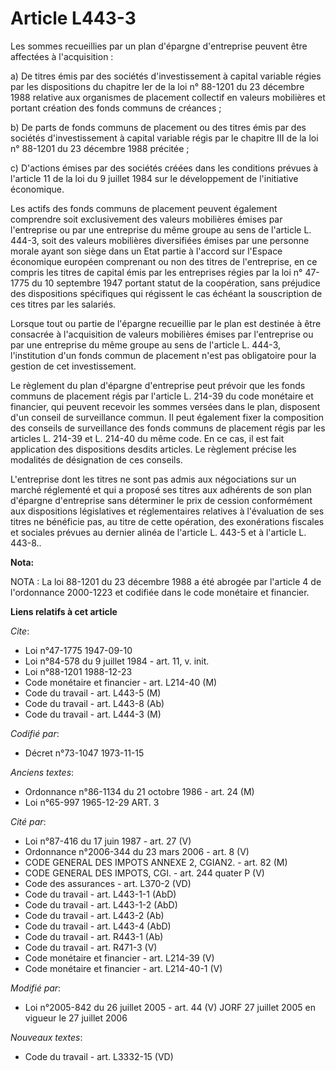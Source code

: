 # Article L443-3

Les sommes recueillies par un plan d'épargne d'entreprise peuvent être affectées à l'acquisition :

a) De titres émis par des sociétés d'investissement à capital variable régies par les dispositions du chapitre Ier de la loi
n° 88-1201 du 23 décembre 1988 relative aux organismes de placement collectif en valeurs mobilières et portant création des
fonds communs de créances ;

b) De parts de fonds communs de placement ou des titres émis par des sociétés d'investissement à capital variable régis par
le chapitre III de la loi n° 88-1201 du 23 décembre 1988 précitée ;

c) D'actions émises par des sociétés créées dans les conditions prévues à l'article 11 de la loi du 9 juillet 1984 sur le
développement de l'initiative économique.

Les actifs des fonds communs de placement peuvent également comprendre soit exclusivement des valeurs mobilières émises par
l'entreprise ou par une entreprise du même groupe au sens de l'article L. 444-3, soit des valeurs mobilières diversifiées
émises par une personne morale ayant son siège dans un Etat partie à l'accord sur l'Espace économique européen comprenant ou
non des titres de l'entreprise, en ce compris les titres de capital émis par les entreprises régies par la loi n° 47-1775 du
10 septembre 1947 portant statut de la coopération, sans préjudice des dispositions spécifiques qui régissent le cas échéant
la souscription de ces titres par les salariés.

Lorsque tout ou partie de l'épargne recueillie par le plan est destinée à être consacrée à l'acquisition de valeurs
mobilières émises par l'entreprise ou par une entreprise du même groupe au sens de l'article L. 444-3, l'institution d'un
fonds commun de placement n'est pas obligatoire pour la gestion de cet investissement.

Le règlement du plan d'épargne d'entreprise peut prévoir que les fonds communs de placement régis par l'article L. 214-39 du
code monétaire et financier, qui peuvent recevoir les sommes versées dans le plan, disposent d'un conseil de surveillance
commun. Il peut également fixer la composition des conseils de surveillance des fonds communs de placement régis par les
articles L. 214-39 et L. 214-40 du même code. En ce cas, il est fait application des dispositions desdits articles. Le
règlement précise les modalités de désignation de ces conseils.

L'entreprise dont les titres ne sont pas admis aux négociations sur un marché réglementé et qui a proposé ses titres aux
adhérents de son plan d'épargne d'entreprise sans déterminer le prix de cession conformément aux dispositions législatives et
réglementaires relatives à l'évaluation de ses titres ne bénéficie pas, au titre de cette opération, des exonérations
fiscales et sociales prévues au dernier alinéa de l'article L. 443-5 et à l'article L. 443-8..

**Nota:**

NOTA : La loi 88-1201 du 23 décembre 1988 a été abrogée par l'article 4 de l'ordonnance 2000-1223 et codifiée dans le code
monétaire et financier.

**Liens relatifs à cet article**

_Cite_:

  - Loi n°47-1775 1947-09-10
  - Loi n°84-578 du 9 juillet 1984 - art. 11, v. init.
  - Loi n°88-1201 1988-12-23
  - Code monétaire et financier - art. L214-40 (M)
  - Code du travail - art. L443-5 (M)
  - Code du travail - art. L443-8 (Ab)
  - Code du travail - art. L444-3 (M)

_Codifié par_:

  - Décret n°73-1047 1973-11-15

_Anciens textes_:

  - Ordonnance n°86-1134 du 21 octobre 1986 - art. 24 (M)
  - Loi n°65-997 1965-12-29 ART. 3

_Cité par_:

  - Loi n°87-416 du 17 juin 1987 - art. 27 (V)
  - Ordonnance n°2006-344 du 23 mars 2006 - art. 8 (V)
  - CODE GENERAL DES IMPOTS ANNEXE 2, CGIAN2. - art. 82 (M)
  - CODE GENERAL DES IMPOTS, CGI. - art. 244 quater P (V)
  - Code des assurances - art. L370-2 (VD)
  - Code du travail - art. L443-1-1 (AbD)
  - Code du travail - art. L443-1-2 (AbD)
  - Code du travail - art. L443-2 (Ab)
  - Code du travail - art. L443-4 (AbD)
  - Code du travail - art. R443-1 (Ab)
  - Code du travail - art. R471-3 (V)
  - Code monétaire et financier - art. L214-39 (V)
  - Code monétaire et financier - art. L214-40-1 (V)

_Modifié par_:

  - Loi n°2005-842 du 26 juillet 2005 - art. 44 (V) JORF 27 juillet 2005 en vigueur le 27 juillet 2006

_Nouveaux textes_:

  - Code du travail - art. L3332-15 (VD)
